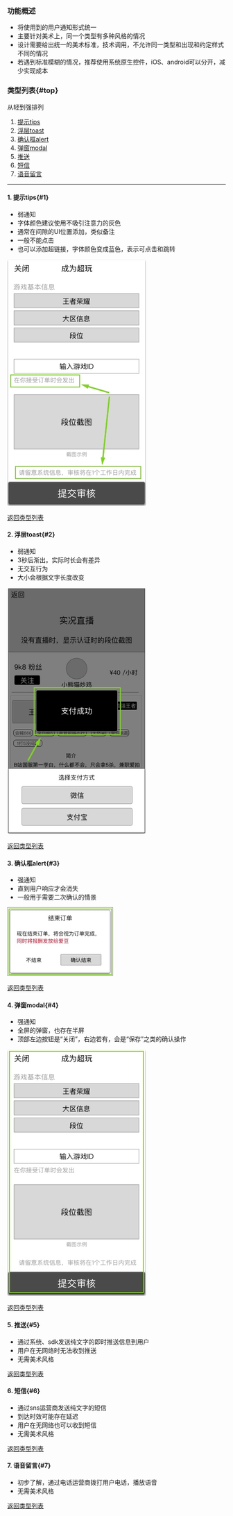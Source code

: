 ### 功能概述
* 将使用到的用户通知形式统一
* 主要针对美术上，同一个类型有多种风格的情况
* 设计需要给出统一的美术标准，技术调用，不允许同一类型和出现和约定样式不同的情况
* 若遇到标准模糊的情况，推荐使用系统原生控件，iOS、android可以分开，减少实现成本


### 类型列表{#top}
从轻到强排列

1. [提示tips](#1)
2. [浮层toast](#2)
3. [确认框alert](#3)
4. [弹窗modal](#4)
5. [推送](#5)
6. [短信](#6)
7. [语音留言](#7)

---

#### 1. 提示tips{#1}
* 弱通知
* 字体颜色建议使用不吸引注意力的灰色
* 通常在间隙的UI位置添加，类似备注
* 一般不能点击
* 也可以添加超链接，字体颜色变成蓝色，表示可点击和跳转

![用户通知-提示tips](img/用户通知-提示tips.jpg)

[返回类型列表](#top)

#### 2. 浮层toast{#2}
* 弱通知
* 3秒后渐出。实际时长会有差异
* 无交互行为
* 大小会根据文字长度改变

![](img/用户通知-通知toast.jpg)

[返回类型列表](#top)

#### 3. 确认框alert{#3}
* 强通知
* 直到用户响应才会消失
* 一般用于需要二次确认的情景

![](img/用户通知-确认框alert.jpg)

[返回类型列表](#top)

#### 4. 弹窗modal{#4}
* 强通知
* 全屏的弹窗，也存在半屏
* 顶部左边按钮是“关闭”，右边若有，会是“保存”之类的确认操作

![](img/用户通知-弹窗modal.jpg)

[返回类型列表](#top)

#### 5. 推送{#5}
* 通过系统、sdk发送纯文字的即时推送信息到用户
* 用户在无网络时无法收到推送
* 无需美术风格

[返回类型列表](#top)

#### 6. 短信{#6}
* 通过sns运营商发送纯文字的短信
* 到达时效可能存在延迟
* 用户在无网络也可以收到短信
* 无需美术风格

[返回类型列表](#top)

#### 7. 语音留言{#7}
* 初步了解，通过电话运营商拨打用户电话，播放语音
* 无需美术风格

[返回类型列表](#top)
